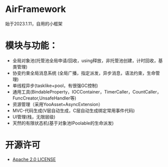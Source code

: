 # AirFramework
始于2023.1.11，自用的小框架

# 模块与功能：
- 全局对象池(托管池全局申请/回收，using释放，非托管池创建，计时回收，基类管理)
- 协变约束全局消息系统 (全局广播，指定派发，异步消息，语法约束，生命管理)
- 单线程异步(tasklike+pool，有很强GC控制)
- 通用工具(BindableProperty，IOCContainer，TimerCaller，CountCaller，FuncCreator,UnsafeHandler等)
- 资源管理（采用YooAsset+AsyncExtension）
- MVC-代码生成(V层自动生成，C层自动生成绑定常用事件代码)
- UI管理(栈，无限层级)
- 天然的有限状态机(基于对象池IPoolable的生命派发)

# 开源许可
- [Apache 2.0 LICENSE](https://github.com/yueh0607/AirFramework/blob/main/LICENSE)


